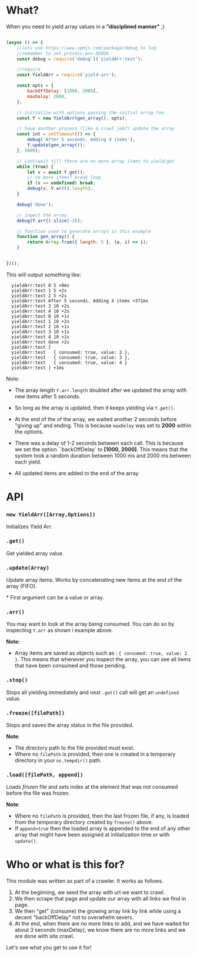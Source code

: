 # What?
When you need to yield array values in a **"disciplined manner"** ;)

```javascript

(async () => {
	//lets use https://www.npmjs.com/package/debug to log
	//remember to set process.env.DEBUG
	const debug = require('debug')('yieldArr:test');

	//require
	const YieldArr = require('yield-arr');

	const opts = {
		backOffDelay: [1000, 2000],
		maxDelay: 2000,
	};

	// initialize with options passing the initial array too
	const Y = new YieldArr(gen_array(), opts);

	// have another process (like a crawl job?) update the array
	const int = setTimeout(() => {
		debug('After 5 seconds. Adding 4 items');
		Y.update(gen_array());
	}, 5000);

	// Loot/wait till there are no more array items to yield/get
	while (true) {
		let v = await Y.get();
		// no more items? break loop
		if (v == undefined) break;
		debug(v, Y.arr().length);
	}

	debug('done');

    // inpect the array
    debug(Y.arr().slice(-3));

	// function used to generate arrays in this example
	function gen_array() {
		return Array.from({ length: 5 }, (a, i) => i);
	}


})();
```

This will output something like:

```text
  yieldArr:test 0 5 +0ms
  yieldArr:test 1 5 +2s
  yieldArr:test 2 5 +2s
  yieldArr:test After 5 seconds. Adding 4 items +371ms
  yieldArr:test 3 10 +2s
  yieldArr:test 4 10 +2s
  yieldArr:test 0 10 +1s
  yieldArr:test 1 10 +2s
  yieldArr:test 2 10 +1s
  yieldArr:test 3 10 +1s
  yieldArr:test 4 10 +1s
  yieldArr:test done +2s
  yieldArr:test [
  yieldArr:test   { consumed: true, value: 2 },
  yieldArr:test   { consumed: true, value: 3 },
  yieldArr:test   { consumed: true, value: 4 }
  yieldArr:test ] +1ms
```

Note:

-   The array length `Y.arr.length` doubled after we updated the array with new items after 5 seconds.

-   So long as the array is updated, then it keeps yielding via `Y.get()`.

-   At the end of the of the array, we waited another 2 seconds before "giving up" and ending. This is because `maxDelay` was set to **2000** within the options.

-   There was a delay of 1-2 seconds between each call. This is because we set the option ``backOffDelay` to **[1000, 2000]**. This means that the system took a random duration between 1000 ms and 2000 ms between each yield.

-   All updated items are added to the end of the array


# API
### ```new YieldArr([Array,Options])```
Initializes Yield Arr. 

### ```.get()```
Get yielded array value.

### ```.update(Array)```
Update array items. Works by concatenating new items at the end of the array (FIFO).

\* First argument can be a value or array. 

### ```.arr()```
You may want to look at the array being consumed. You can do so by inspecting ```Y.arr``` as shown i example above.

**Note:**
- Array items are saved as objects such as : ```{ consumed: true, value: 2 }```. This means that whenever you inspect the array, you can see all items that have been consumed and those pending.

### ```.stop()```
Stops all yielding immediately and next ```.get()``` call will get an ```undefined``` value.

### ```.freeze([filePath])```
Stops and saves the array status in the file provided. 

**Note**: 
- The directory path to the file provided must exist.
- Where no ```filePath``` is provided, then one is created in a temporary directory in your ```os.tempdir()``` path.

### ```.load([filePath, append])```
Loads *frozen* file and sets index at the element that was not consumed before the file was frozen.

**Note**: 
- Where no ```filePath``` is provided, then the last frozen file, if any, is loaded from the temporary directory created by ```freeze()``` above.
- If ```append=true``` then the loaded array is appended to the end of any other array that might have been assigned at initialization time or with ```update()```.


# Who or what is this for?

This module was written as part of a crawler. It works as follows.

1. At the beginning, we seed the array with url we want to crawl.
2. We then scrape that page and update our array with all links we find in page.
3. We then "get" (consume) the growing array link by link while using a decent "backOffDelay" not to overwhelm severs.
4. At the end, when there are no more links to add, and we have waited for about 3 seconds (maxDelay), we know there are no more links and we are done with site crawl.

Let's see what you get to use it for!
